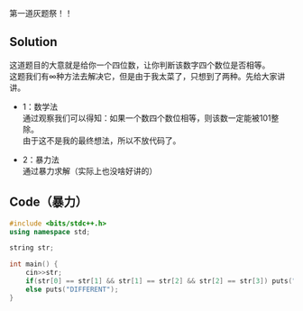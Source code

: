 第一道灰题祭！！

## Solution
这道题目的大意就是给你一个四位数，让你判断该数字四个数位是否相等。  
这题我们有$\infty$种方法去解决它，但是由于我太菜了，只想到了两种。先给大家讲讲。

- 1：数学法  
通过观察我们可以得知：如果一个数四个数位相等，则该数一定能被101整除。  
由于这不是我的最终想法，所以不放代码了。

- 2：暴力法  
通过暴力求解（实际上也没啥好讲的）

## Code（暴力）

```cpp
#include <bits/stdc++.h>
using namespace std;

string str;

int main() {
	cin>>str;
	if(str[0] == str[1] && str[1] == str[2] && str[2] == str[3]) puts("SAME");
	else puts("DIFFERENT");
}
```